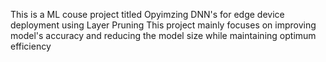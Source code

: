 This is a ML couse project titled Opyimzing DNN's for edge device deployment using Layer Pruning
This project mainly focuses on improving model's accuracy and reducing the model size while maintaining optimum efficiency
